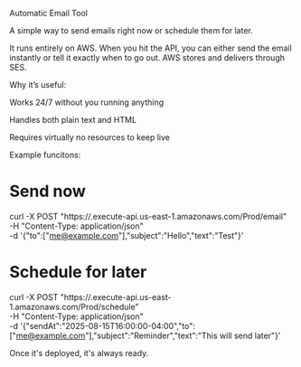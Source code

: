 Automatic Email Tool

A simple way to send emails right now or schedule them for later.

It runs entirely on AWS. When you hit the API, you can either send the email instantly or tell it exactly when to go out. AWS stores and delivers through SES.

Why it’s useful:

Works 24/7 without you running anything

Handles both plain text and HTML

Requires virtually no resources to keep live

Example funcitons:

# Send now
curl -X POST "https://<api-id>.execute-api.us-east-1.amazonaws.com/Prod/email" \
  -H "Content-Type: application/json" \
  -d '{"to":["me@example.com"],"subject":"Hello","text":"Test"}'

# Schedule for later
curl -X POST "https://<api-id>.execute-api.us-east-1.amazonaws.com/Prod/schedule" \
  -H "Content-Type: application/json" \
  -d '{"sendAt":"2025-08-15T16:00:00-04:00","to":["me@example.com"],"subject":"Reminder","text":"This will send later"}'

Once it's deployed, it's always ready.
